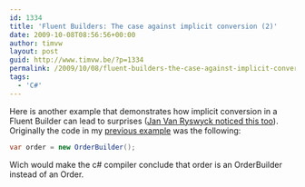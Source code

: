 ```yaml
---
id: 1334
title: 'Fluent Builders: The case against implicit conversion (2)'
date: 2009-10-08T08:56:56+00:00
author: timvw
layout: post
guid: http://www.timvw.be/?p=1334
permalink: /2009/10/08/fluent-builders-the-case-against-implicit-conversion-2/
tags:
  - 'C#'
---
```

Here is another example that demonstrates how implicit conversion in a Fluent Builder can lead to surprises ([Jan Van Ryswyck noticed this too](http://elegantcode.com/2009/03/21/be-careful-with-the-var-keyword-and-expression-builders/)). Originally the code in my [previous example](http://www.timvw.be/fluent-builders-the-case-against-implicit-conversion/) was the following:

```csharp
var order = new OrderBuilder();
```

Wich would make the c# compiler conclude that order is an OrderBuilder instead of an Order.
